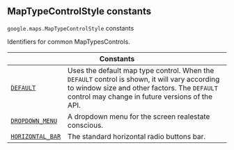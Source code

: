 
<h2 id="MapTypeControlStyle">MapTypeControlStyle constants</h2>
<p>
<code><span itemprop="path">google.maps</span>.<span itemprop="name">MapTypeControlStyle</span></code>
constants
</p>
<p>Identifiers for common MapTypesControls.</p>
<div class="devsite-table-wrapper"><table class="constants responsive" summary="MapTypeControlStyle constants">
<thead>
<tr><th colspan="2">Constants</th>
</tr></thead>
<tbody>
<tr id="MapTypeControlStyle.DEFAULT">
<td itemprop="property"><code><a class="secret-link" href="#MapTypeControlStyle.DEFAULT"><span>DEFAULT</span></a></code></td>
<td>Uses the default map type control. When the <code><span>DEFAULT</span></code> control is shown, it will vary according to window size and other factors. The <code><span>DEFAULT</span></code> control may change in future versions of the API.</td>
</tr>
<tr id="MapTypeControlStyle.DROPDOWN_MENU">
<td itemprop="property"><code><a class="secret-link" href="#MapTypeControlStyle.DROPDOWN_MENU"><span>DROPDOWN_MENU</span></a></code></td>
<td>A dropdown menu for the screen realestate conscious.</td>
</tr>
<tr id="MapTypeControlStyle.HORIZONTAL_BAR">
<td itemprop="property"><code><a class="secret-link" href="#MapTypeControlStyle.HORIZONTAL_BAR"><span>HORIZONTAL_BAR</span></a></code></td>
<td>The standard horizontal radio buttons bar.</td>
</tr>
</tbody>
</table></div>
